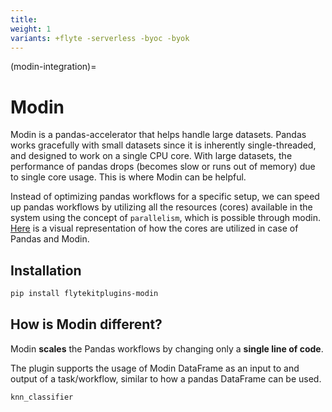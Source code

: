 ```yaml
---
title:
weight: 1
variants: +flyte -serverless -byoc -byok
---
```


(modin-integration)=

# Modin



Modin is a pandas-accelerator that helps handle large datasets.
Pandas works gracefully with small datasets since it is inherently single-threaded, and designed to work on a single CPU core.
With large datasets, the performance of pandas drops (becomes slow or runs out of memory) due to single core usage.
This is where Modin can be helpful.

Instead of optimizing pandas workflows for a specific setup, we can speed up pandas workflows by utilizing all the resources (cores) available in the system using the concept of `parallelism`, which is possible through modin. [Here](https://modin.readthedocs.io/en/stable/getting_started/why_modin/pandas.html#scalablity-of-implementation) is a visual representation of how the cores are utilized in case of Pandas and Modin.

## Installation

```bash
pip install flytekitplugins-modin
```

## How is Modin different?

Modin **scales** the Pandas workflows by changing only a **single line of code**.

The plugin supports the usage of Modin DataFrame as an input to and output of a task/workflow, similar to how a pandas DataFrame can be used.

```{auto-examples-toc}
knn_classifier
```
